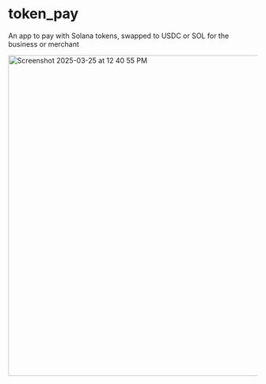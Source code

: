 # token_pay

An app to pay with Solana tokens, swapped to USDC or SOL for the business or merchant

<img width="648" alt="Screenshot 2025-03-25 at 12 40 55 PM" src="https://github.com/user-attachments/assets/d7d8d8ec-fee1-4b52-ab5b-5fc7fad8a5ab" />
